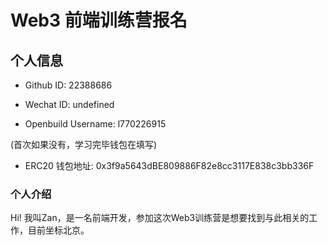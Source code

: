 # Web3 前端训练营报名

## 个人信息

* Github ID: 22388686

* Wechat ID: undefined

* Openbuild Username: l770226915

(首次如果没有，学习完毕钱包在填写)

* ERC20 钱包地址: 0x3f9a5643dBE809886F82e8cc3117E838c3bb336F

### 个人介绍

Hi! 我叫Zan，是一名前端开发，参加这次Web3训练营是想要找到与此相关的工作，目前坐标北京。


